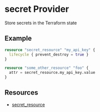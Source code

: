 # secret Provider

Store secrets in the Terraform state

## Example

```tf
resource "secret_resource" "my_api_key" {
  lifecycle { prevent_destroy = true }
}

resource "some_other_resource" "foo" {
  attr = secret_resource.my_api_key.value
}
```

## Resources

* [secret_resource](resources/resource.md)
